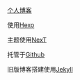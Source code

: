 [个人博客](http://www.mengyueping.com)

使用[Hexo](https://hexo.io/)

主题使用[NexT](http://theme-next.iissnan.com/)

托管于[Github](https://github.com/MengYP)

旧版博客搭建使用[Jekyll](http://jekyllrb.com/)

